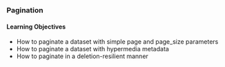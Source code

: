 ### Pagination

#### Learning Objectives

- How to paginate a dataset with simple page and page_size parameters
- How to paginate a dataset with hypermedia metadata
- How to paginate in a deletion-resilient manner
